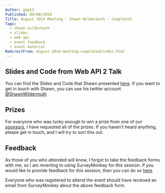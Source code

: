 ```yaml
---
Author: gep13
Published: 09/08/2014
Title: August 2014 Meeting - Shawn Wildermuth - Completed
Tags:
  - shawn wildermuth
  - slides
  - web api
  - event feedback
  - event material
RedirectFrom: August-2014-meeting-completed/index.html
---
```


## Slides and Code from Web API 2 Talk

You can find the Slides and Code that Shawn presented [here][Shawn_Blog_Post].  If you want to get in touch with Shawn, you can use his twitter account [@ShawnWildermuth][Shawn_Twitter_Account]

## Prizes

For everyone who was lucky enough to win a prize from one of our [sponsors][sponsors_page], I have requested all of the prizes.  If you haven't heard anything, please get in touch, and I will try to sort this out.

## Feedback

As those of you who attended will know, I forgot to take the feedback forms with me, so I am reverting to using SurveyMonkey for this session.  If you would like to provide feedback for this session, then you can do so [here][SurveyMoneky_Link].

Everyone who was registered to attend the event should have received an email from SurveyMonkey about the above feedback form.

[Shawn_Blog_Post]: http://wildermuth.com/2014/8/8/Web_API_in_Aberdeen_Scotland
[Shawn_Twitter_Account]: https://twitter.com/ShawnWildermuth
[SurveyMoneky_Link]: https://www.surveymonkey.com/s/Y6TMXPR
[sponsors_page]: http://www.aberdeendevelopers.co.uk/sponsors/
